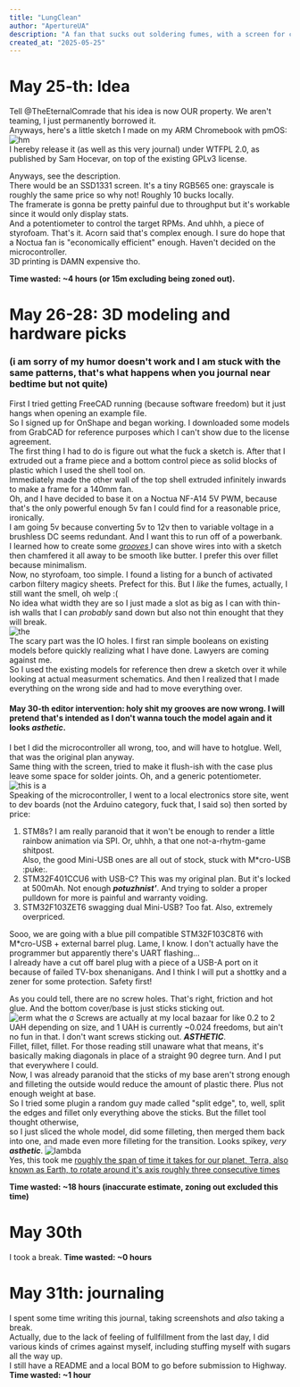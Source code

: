 ```yaml
---
title: "LungClean"
author: "ApertureUA"
description: "A fan that sucks out soldering fumes, with a screen for complexity points"
created_at: "2025-05-25"
---
```


# May 25-th: Idea

Tell @TheEternalComrade that his idea is now OUR property. We aren't teaming, I just permanently borrowed it.  
Anyways, here's a little sketch I made on my ARM Chromebook with pmOS: ![hm](images/sketch.png)  
I hereby release it (as well as this very journal) under WTFPL 2.0, as published by Sam Hocevar, on top of the existing GPLv3 license.

Anyways, see the description.  
There would be an SSD1331 screen. It's a tiny RGB565 one: grayscale is roughly the same price so why not! Roughly 10 bucks locally.  
The framerate is gonna be pretty painful due to throughput but it's workable since it would only display stats.  
And a potentiometer to control the target RPMs. And uhhh, a piece of styrofoam. That's it. Acorn said that's complex enough. 
I sure do hope that a Noctua fan is "economically efficient" enough. Haven't decided on the microcontroller.  
3D printing is DAMN expensive tho.

**Time wasted: ~4 hours (or 15m excluding being zoned out).**

# May 26-28: 3D modeling and hardware picks
### (i am sorry of my humor doesn't work and I am stuck with the same patterns, that's what happens when you journal near bedtime but not quite)
First I tried getting FreeCAD running (because software freedom) but it just hangs when opening an example file.  
So I signed up for OnShape and began working. I downloaded some models from GrabCAD for reference purposes which I can't show due to the license agreement.  
The first thing I had to do is figure out what the fuck a sketch is. After that I extruded out a frame piece and a bottom control piece as solid blocks of plastic which I used the shell tool on.  
Immediately made the other wall of the top shell extruded infinitely inwards to make a frame for a 140mm fan.  
Oh, and I have decided to base it on a Noctua NF-A14 5V PWM, because that's the only powerful enough 5v fan I could find for a reasonable price, ironically.  
I am going 5v because converting 5v to 12v then to variable voltage in a brushless DC seems redundant. And I want this to run off of a powerbank.  
I learned how to create some <u> *grooves* </u> I can shove wires into with a sketch then chamfered it all away to be smooth like butter. I prefer this over fillet because minimalism.  
Now, no styrofoam, too simple. I found a listing for a bunch of activated carbon filtery magicy sheets. Prefect for this. But I *like* the fumes, actually, I still want the smell, oh welp :(  
No idea what width they are so I just made a slot as big as I can with thin-ish walls that I can *probably* sand down but also not thin enought that they will break.  
![the](images/walls.png)  
The scary part was the IO holes. I first ran simple booleans on existing models before quickly realizing what I have done. Lawyers are coming against me.  
So I used the existing models for reference then drew a sketch over it while looking at actual measurment schematics. 
And then I realized that I made everything on the wrong side and had to move everything over.  
#### May 30-th editor intervention: holy shit my grooves are now wrong. I will pretend that's intended as I don't wanna touch the model again and it looks ***asthetic***.  
I bet I did the microcontroller all wrong, too, and will have to hotglue. Well, that was the original plan anyway.  
Same thing with the screen, tried to make it flush-ish with the case plus leave some space for solder joints. Oh, and a generic potentiometer.  
![this is a](images/screen.png)  
Speaking of the microcontroller, I went to a local electronics store site, went to dev boards (not the Arduino category, fuck that, I said so) then sorted by price:

1. STM8s? I am really paranoid that it won't be enough to render a little rainbow animation via SPI. Or, uhhh, a that one not-a-rhytm-game shitpost.  
	Also, the good Mini-USB ones are all out of stock, stuck with M*cro-USB :puke:.
2. STM32F401CCU6 with USB-C? This was my original plan. But it's locked at 500mAh. Not enough ***potuzhnist'***. And trying to solder a proper pulldown for more is painful and warranty voiding.
3. STM32F103ZET6 swagging dual Mini-USB? Too fat. Also, extremely overpriced.

Sooo, we are going with a blue pill compatible STM32F103C8T6 with M*cro-USB + external barrel plug. Lame, I know. I don't actually have the programmer but apparently there's UART flashing...  
I already have a cut off barel plug with a piece of a USB-A port on it because of failed TV-box shenanigans. And I think I will put a shottky and a zener for some protection. Safety first!

As you could tell, there are no screw holes. That's right, friction and hot glue. And the bottom cover/base is just sticks sticking out.  
![erm what the σ](images/base.png)
Screws are actually at my local bazaar for like 0.2 to 2 UAH depending on size, and 1 UAH is currently ~0.024 freedoms, but ain't no fun in that. I don't want screws sticking out. ***ASTHETIC***.  
Fillet, fillet, fillet. For those reading still unaware what that means, it's basically making diagonals in place of a straight 90 degree turn. And I put that everywhere I could.  
Now, I was already paranoid that the sticks of my base aren't strong enough and filleting the outside would reduce the amount of plastic there. Plus not enough weight at base.  
So I tried some plugin a random guy made called "split edge", to, well, split the edges and fillet only everything above the sticks. But the fillet tool thought otherwise,  
so I just sliced the whole model, did some filleting, then merged them back into one, and made even more filleting for the transition. Looks spikey, *very* ***asthetic***.
![lambda](images/spike.png)  
Yes, this took me [roughly the span of time it takes for our planet, Terra, also known as Earth, to rotate around it's axis roughly three consecutive times](https://hackclub.slack.com/files/U08SC2YN94H/F08VDLPF4L8/the_day_of_a_common_calendar_year_which_was_recommended_by_the_producer_of_a_certain_good_on_which_the_aforementioned_good_ceases_to_be_of_quality_that_would_guarantee_safe_human_consumption_without_unwanted_consequences_to_the_body__an_intention...webm)  

**Time wasted: ~18 hours (inaccurate estimate, zoning out excluded this time)**

# May 30th
I took a break.
**Time wasted: ~0 hours**

# May 31th: journaling
I spent some time writing this journal, taking screenshots and *also* taking a break.  
Actually, due to the lack of feeling of fullfillment from the last day, I did various kinds of crimes against myself, including stuffing myself with sugars all the way up.  
I still have a README and a local BOM to go before submission to Highway.
**Time wasted: ~1 hour**
